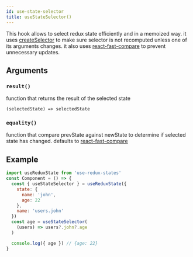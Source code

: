 ```yaml
---
id: use-state-selector
title: useStateSelector()
---
```


This hook allows to select redux state efficiently and in a memoized way.
it uses [createSelector](https://github.com/reduxjs/reselect#createselectorinputselectors--inputselectors-resultfunc) to make sure selector is not recomputed unless one of its arguments changes.
it also uses [react-fast-compare](https://github.com/FormidableLabs/react-fast-compare) to prevent unnecessary updates.

## Arguments

### `result()`

function that returns the result of the selected state

```
(selectedState) => selectedState
```

### `equality()`

function that compare prevState against newState to determine if selected state has changed. defaults to [react-fast-compare](https://github.com/FormidableLabs/react-fast-compare)

## Example

```jsx
import useReduxState from 'use-redux-states'
const Component = () => {
  const { useStateSelector } = useReduxState({
    state: {
      name: 'john',
      age: 22
    },
    name: 'users.john'
  })
  const age = useStateSelector(
    (users) => users?.john?.age
  )

  console.log({ age }) // {age: 22}
}
```
